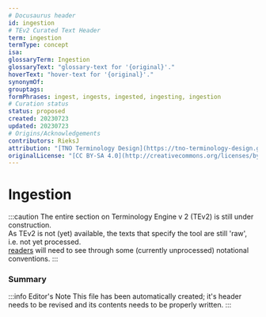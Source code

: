 ```yaml
---
# Docusaurus header
id: ingestion
# TEv2 Curated Text Header
term: ingestion
termType: concept
isa:
glossaryTerm: Ingestion
glossaryText: "glossary-text for '{original}'."
hoverText: "hover-text for '{original}'."
synonymOf:
grouptags:
formPhrases: ingest, ingests, ingested, ingesting, ingestion
# Curation status
status: proposed
created: 20230723
updated: 20230723
# Origins/Acknowledgements
contributors: RieksJ
attribution: "[TNO Terminology Design](https://tno-terminology-design.github.io/tev2-specifications/docs/tev2)"
originalLicense: "[CC BY-SA 4.0](http://creativecommons.org/licenses/by-sa/4.0/?ref=chooser-v1)"
---
```


# Ingestion

:::caution
The entire section on Terminology Engine v 2 (TEv2) is still under construction.<br/>
As TEv2 is not (yet) available, the texts that specify the tool are still 'raw', i.e. not yet processed.<br/>[readers](@) will need to see through some (currently unprocessed) notational conventions.
:::

### Summary

:::info Editor's Note
This file has been automatically created; it's header needs to be revised and its contents needs to be properly written.
:::
